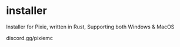 # installer
Installer for Pixie, written in Rust, Supporting both Windows &amp; MacOS

discord.gg/pixiemc
